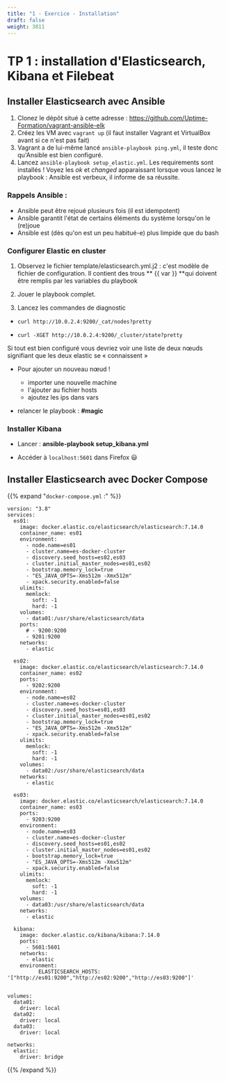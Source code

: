 ```yaml
---
title: "1 - Exercice - Installation"
draft: false
weight: 3011
---
```


# TP 1 : installation d'Elasticsearch, Kibana et Filebeat

## Installer Elasticsearch avec Ansible

1. Clonez le dépôt situé à cette adresse : <https://github.com/Uptime-Formation/vagrant-ansible-elk>
2. Créez les VM avec `vagrant up` (il faut installer Vagrant et VirtualBox avant si ce n'est pas fait)
3. Vagrant a de lui-même lancé `ansible-playbook ping.yml`, il teste donc qu'Ansible est bien configuré.
4. Lancez `ansible-playbook setup_elastic.yml`. Les requirements
   sont installés ! Voyez les _ok_ et _changed_ apparaissant lorsque vous
   lancez le playbook : Ansible est verbeux, il informe de sa réussite.

### Rappels Ansible :

- Ansible peut être rejoué plusieurs fois (il est idempotent)
- Ansible garantit l'état de certains éléments du système lorsqu'on le
  (re)joue
- Ansible est (dès qu'on est un peu habitué-e) plus limpide que du bash

### Configurer Elastic en cluster

1.  Observez le fichier template/elasticsearch.yml.j2 : c'est modèle de
    fichier de configuration. Il contient des trous ** {{ var }} **qui
    doivent être remplis par les variables du playbook

1.  Jouer le playbook complet.
1.  Lancez les commandes de diagnostic

- `curl http://10.0.2.4:9200/_cat/nodes?pretty`

- `curl -XGET http://10.0.2.4:9200/_cluster/state?pretty`

Si tout est bien configuré vous devriez voir une liste de deux nœuds
signifiant que les deux elastic se « connaissent »

- Pour ajouter un nouveau nœud !

  - importer une nouvelle machine
  - l'ajouter au fichier hosts
  - ajoutez les ips dans vars

- relancer le playbook : **\#magic**

### Installer Kibana

- Lancer : **ansible-playbook setup_kibana.yml**

- Accéder à `localhost:5601` dans Firefox 😃

## Installer Elasticsearch avec Docker Compose

{{% expand "`docker-compose.yml` :" %}}

```
version: "3.8"
services:
  es01:
    image: docker.elastic.co/elasticsearch/elasticsearch:7.14.0
    container_name: es01
    environment:
      - node.name=es01
      - cluster.name=es-docker-cluster
      - discovery.seed_hosts=es02,es03
      - cluster.initial_master_nodes=es01,es02
      - bootstrap.memory_lock=true
      - "ES_JAVA_OPTS=-Xms512m -Xmx512m"
      - xpack.security.enabled=false
    ulimits:
      memlock:
        soft: -1
        hard: -1
    volumes:
      - data01:/usr/share/elasticsearch/data
    ports:
      # - 9200:9200
      - 9201:9200
    networks:
      - elastic

  es02:
    image: docker.elastic.co/elasticsearch/elasticsearch:7.14.0
    container_name: es02
    ports:
      - 9202:9200
    environment:
      - node.name=es02
      - cluster.name=es-docker-cluster
      - discovery.seed_hosts=es01,es03
      - cluster.initial_master_nodes=es01,es02
      - bootstrap.memory_lock=true
      - "ES_JAVA_OPTS=-Xms512m -Xmx512m"
      - xpack.security.enabled=false
    ulimits:
      memlock:
        soft: -1
        hard: -1
    volumes:
      - data02:/usr/share/elasticsearch/data
    networks:
      - elastic

  es03:
    image: docker.elastic.co/elasticsearch/elasticsearch:7.14.0
    container_name: es03
    ports:
      - 9203:9200
    environment:
      - node.name=es03
      - cluster.name=es-docker-cluster
      - discovery.seed_hosts=es01,es02
      - cluster.initial_master_nodes=es01,es02
      - bootstrap.memory_lock=true
      - "ES_JAVA_OPTS=-Xms512m -Xmx512m"
      - xpack.security.enabled=false
    ulimits:
      memlock:
        soft: -1
        hard: -1
    volumes:
      - data03:/usr/share/elasticsearch/data
    networks:
      - elastic

  kibana:
    image: docker.elastic.co/kibana/kibana:7.14.0
    ports:
      - 5601:5601
    networks:
      - elastic
    environment:
          ELASTICSEARCH_HOSTS: '["http://es01:9200","http://es02:9200","http://es03:9200"]'


volumes:
  data01:
    driver: local
  data02:
    driver: local
  data03:
    driver: local

networks:
  elastic:
    driver: bridge

```

<!-- FIXME: aplatir réseau ou exposer ports logstash / elasticsearch pour pouvoir envoyer logs type ceux d'un nginx local (mais en même temps un nginx local c'est une histoire de filebeat) -->
<!--
```
version: "3.8"
services:
  es01:
    image: docker.elastic.co/elasticsearch/elasticsearch:7.14.0
    container_name: es01
    labels:
      co.elastic.logs/json.keys_under_root: "false"
      co.elastic.logs/json.add_error_key: "true"
      co.elastic.logs/json.message_key: "message"
    environment:
      - node.name=es01
      - cluster.name=es-docker-cluster
      - discovery.seed_hosts=es02,es03
      - cluster.initial_master_nodes=es01,es02
      - bootstrap.memory_lock=true
      - "ES_JAVA_OPTS=-Xms512m -Xmx512m"
      - xpack.security.enabled=false
    ulimits:
      memlock:
        soft: -1
        hard: -1
    volumes:
      - data01:/usr/share/elasticsearch/data
    ports:
      # - 9200:9200
      - 9201:9200
    networks:
      - elastic

  es02:
    labels:
      co.elastic.logs/json.keys_under_root: "false"
      co.elastic.logs/json.add_error_key: "true"
      co.elastic.logs/json.message_key: "message"
    image: docker.elastic.co/elasticsearch/elasticsearch:7.14.0
    container_name: es02
    ports:
      - 9202:9200
    environment:
      - node.name=es02
      - cluster.name=es-docker-cluster
      - discovery.seed_hosts=es01,es03
      - cluster.initial_master_nodes=es01,es02
      - bootstrap.memory_lock=true
      - "ES_JAVA_OPTS=-Xms512m -Xmx512m"
      - xpack.security.enabled=false
    ulimits:
      memlock:
        soft: -1
        hard: -1
    volumes:
      - data02:/usr/share/elasticsearch/data
    networks:
      - elastic

  es03:
    image: docker.elastic.co/elasticsearch/elasticsearch:7.14.0
    container_name: es03
    ports:
      - 9203:9200
    environment:
      - node.name=es03
      - cluster.name=es-docker-cluster
      - discovery.seed_hosts=es01,es02
      - cluster.initial_master_nodes=es01,es02
      - bootstrap.memory_lock=true
      - "ES_JAVA_OPTS=-Xms512m -Xmx512m"
      - xpack.security.enabled=false
    ulimits:
      memlock:
        soft: -1
        hard: -1
    volumes:
      - data03:/usr/share/elasticsearch/data
    networks:
      - elastic
    labels:
      co.elastic.logs/json.keys_under_root: "false"
      co.elastic.logs/json.add_error_key: "true"
      co.elastic.logs/json.message_key: "message"

  # logstash:
  #   image: docker.elastic.co/logstash/logstash:7.14.0
  #   depends_on:
  #     - elasticsearch
  #   ports:
  #     - 12201:12201/udp
  #   volumes:
  #     - ./logstash.conf:/usr/share/logstash/pipeline/logstash.conf:ro
  #   networks:
  #     - logging-network

  filebeat:
    image: docker.elastic.co/beats/filebeat:7.14.0
    user: root
    volumes:
      - ./filebeat.yml:/usr/share/filebeat/filebeat.yml:ro
      - /var/lib/docker/containers:/var/lib/docker/containers:ro
      - /var/run/docker.sock:/var/run/docker.sock:ro
    networks:
      - elastic
    environment:
      - -strict.perms=false

  kibana:
    image: docker.elastic.co/kibana/kibana:7.14.0
    ports:
      - 5601:5601
    networks:
      - elastic
    environment:
          ELASTICSEARCH_HOSTS: '["http://es01:9200","http://es02:9200","http://es03:9200"]'
    labels:
      co.elastic.logs/json.keys_under_root: "true"
      co.elastic.logs/json.add_error_key: "true"
      co.elastic.logs/json.message_key: "message"
      co.elastic.logs/json. expand_keys: "true"

  # httpd:
  #   image: httpd:latest
  #   depends_on:
  #     - logstash
  #   ports:
  #     - 80:80
  #   logging:
  #     driver: gelf
  #     options:
  #       # Use udp://host.docker.internal:12201 when you are using Docker Desktop for Mac
  #       # docs: https://docs.docker.com/docker-for-mac/networking/#i-want-to-connect-from-a-container-to-a-service-on-the-host
  #       # issue: https://github.com/lvthillo/docker-elk/issues/1
  #       gelf-address: "udp://localhost:12201"


volumes:
  data01:
    driver: local
  data02:
    driver: local
  data03:
    driver: local

networks:
  elastic:
    driver: bridge

``` -->

{{% /expand %}}

<!--
https://raw.githubusercontent.com/elastic/beats/7.10/deploy/docker/filebeat.docker.yml

=> TP Docker compose FIlebeat
=> TP Vagrant ELK multinode ? => avec ansible ? ==> mini sondage en methode pref ? : docker compose / vagrant avec ansible / vagrant vide +ansible sans provisioner / vagrant k3s ou k3s simple / vagrant ou cloud + bash ? et/ou à la main ? (bash sans script)
=> TP compose/k8S ELK multinode ?
https://discuss.elastic.co/t/nginx-filebeat-elk-docker-swarm-help/130512 -->

<!-- FIXME:
    connectez vous en ssh : ssh -p 12222 enqueteur@ptych.net passwd: enqueteur
 -->

<!-- https://www.elastic.co/guide/en/elasticsearch/reference/current/modules-discovery-bootstrap-cluster.html#modules-discovery-bootstrap-cluster-joining -->

<!--
## Mise en place d'un cluster multi-node

https://www.elastic.co/guide/en/elastic-stack-get-started/current/get-started-docker.html

# Use the Cluster Health API [http://localhost:9200/_cluster/health], the

curl -s localhost:9200/\_cluster/health | jq -->

<!-- # Node Info API [http://localhost:9200/_cluster/nodes] or GUI tools -->
<!-- curl -s localhost:9200/_nodes | jq -->
<!-- https://www.elastic.co/guide/en/elasticsearch/reference/current/cluster.html -->
<!-- https://www.elastic.co/guide/en/elasticsearch/reference/current/indices.html -->
<!-- https://www.elastic.co/guide/en/elasticsearch/reference/current/indices-stats.html -->
<!-- https://www.elastic.co/guide/en/elasticsearch/reference/current/search.html -->
<!--
curl -s localhost:9200/\_cat/nodes

# such as <http://github.com/lukas-vlcek/bigdesk> and

# <http://mobz.github.com/elasticsearch-head> to inspect the cluster state.

## Recherche via l'API -->

<!-- https://www.elastic.co/guide/en/elasticsearch/reference/current/modules-discovery.html -->
